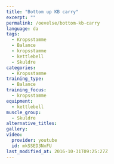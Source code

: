 ```yaml
---
title: "Bottom up KB carry"
excerpt: ""
permalink: /oevelse/bottom-kb-carry
language: da
tags:
  - Kropsstamme
  - Balance
  - kropsstamme
  - kettlebell
  - Skuldre
categories:
  - Kropsstamme
training_type: 
  - Balance
training_focus: 
  - kropsstamme
equipment:
  - kettlebell
muscle_group:
  - Skuldre
alternative_titles:
gallery:
video:
  provider: youtube
  id: mkSSED3NxFU
last_modified_at: 2016-10-31T09:25:27Z
---
```



